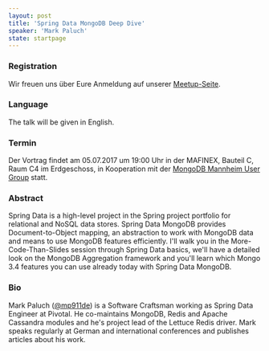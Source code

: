 ```yaml
---
layout: post
title: 'Spring Data MongoDB Deep Dive'
speaker: 'Mark Paluch'
state: startpage
---
```


### Registration

Wir freuen uns über Eure Anmeldung auf unserer [Meetup-Seite](https://www.meetup.com/de-DE/mannheim-java-usergroup/events/239361042/).

### Language

The talk will be given in English.

### Termin

Der Vortrag findet am 05.07.2017 um 19:00 Uhr in der MAFINEX, Bauteil C, Raum C4 im Erdgeschoss, in Kooperation mit der [MongoDB Mannheim User Group](https://www.meetup.com/de-DE/Mannheim-MongoDB-User-Group/) statt.

### Abstract

Spring Data is a high-level project in the Spring project portfolio for relational and NoSQL data stores. Spring Data MongoDB provides Document-to-Object mapping, an abstraction to work with MongoDB data and means to use MongoDB features efficiently. I'll walk you in the More-Code-Than-Slides session through Spring Data basics, we'll have a detailed look on the MongoDB Aggregation framework and you'll learn which Mongo 3.4 features you can use already today with Spring Data MongoDB.

### Bio

Mark Paluch ([@mp911de](https://twitter.com/mp911de)) is a Software Craftsman working as Spring Data Engineer at Pivotal. He co-maintains MongoDB, Redis and Apache Cassandra modules and he's project lead of the Lettuce Redis driver. Mark speaks regularly at German and international conferences and publishes articles about his work.
